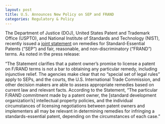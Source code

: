 ```yaml
---
layout: post
title: U.S. Announces New Policy on SEP and FRAND
categories: Regulatory & Policy
---
```


The Department of Justice (DOJ), United States Patent and Trademark Office (USPTO), and National Institute of Standards and Technology (NIST), recently issued a [joint statement](https://www.justice.gov/opa/pr/department-justice-united-states-patent-and-trademark-office-and-national-institute-standards) on remedies for Standard-Essential Patents (“SEP”) and fair, reasonable, and non-discriminatory (“FRAND”) terms.  As noted in the press release:

“The Statement clarifies that a patent owner’s promise to license a patent on F/RAND terms is not a bar to obtaining any particular remedy, including injunctive relief.  The agencies make clear that no “special set of legal rules” apply to SEPs, and the courts, the U.S. International Trade Commission, and other decision makers are able to assess appropriate remedies based on current law and relevant facts.  According to the Statement, “The particular F/RAND commitment made by a patent owner, the [standard development organization’s] intellectual property policies, and the individual circumstances of licensing negotiations between patent owners and implementers all may be relevant in determining remedies for infringing a standards-essential patent, depending on the circumstances of each case.”
